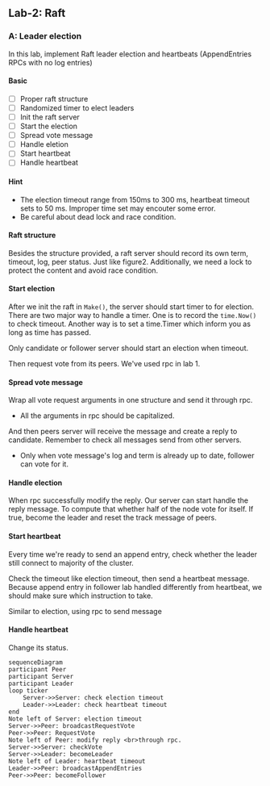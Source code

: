 ## Lab-2: Raft

### A: Leader election

In this lab, implement Raft leader election and heartbeats (AppendEntries RPCs with no log entries)

#### Basic

- [ ] Proper raft structure
- [ ] Randomized timer to elect leaders
- [ ] Init the raft server
- [ ] Start the election
- [ ] Spread vote message
- [ ] Handle eletion
- [ ] Start heartbeat
- [ ] Handle heartbeat

#### Hint

- The election timeout range from 150ms to 300 ms, heartbeat timeout sets to 50 ms. Improper time set may encouter some error.
- Be careful about dead lock and race condition.

#### Raft structure

Besides the structure provided, a raft server should record its own term, timeout,  log, peer status. Just like figure2. Additionally, we need a lock to protect the content and avoid race condition.

#### Start election

After we init the raft in `Make()`, the server should start timer to for election. There are two major way to handle a timer. One is to record the `time.Now()` to check timeout. Another way is to set a time.Timer which inform you as long as time has passed.

Only candidate or follower server should start an election when timeout.

Then request vote from its peers. We've used rpc in lab 1.

#### Spread vote message

Wrap all vote request arguments in one structure and send it through rpc.

- All the arguments in rpc should be capitalized.

And then peers server will receive the message and create a reply to candidate. Remember to check all messages send from other servers.

- Only when vote message's log and term is already up to date, follower can vote for it.

#### Handle election

When rpc successfully modify the reply. Our server can start handle the reply message. To compute that whether half of the node vote for itself. If true, become the leader and reset the track message of peers.

#### Start heartbeat

Every time we're ready to send an append entry, check whether the leader still connect to majority of the cluster.

Check the timeout like election timeout, then send a heartbeat message. Because append entry in follower lab handled differently from heartbeat, we should make sure which instruction to take.

Similar to election, using rpc to send message

#### Handle heartbeat

Change its status.

```mermaid
sequenceDiagram
participant Peer
participant Server
participant Leader
loop ticker 
	Server->>Server: check election timeout
	Leader->>Leader: check heartbeat timeout	
end
Note left of Server: election timeout
Server->>Peer: broadcastRequestVote
Peer->>Peer: RequestVote
Note left of Peer: modify reply <br>through rpc.
Server->>Server: checkVote
Server->>Leader: becomeLeader
Note left of Leader: heartbeat timeout
Leader->>Peer: broadcastAppendEntries
Peer->>Peer: becomeFollower
```





